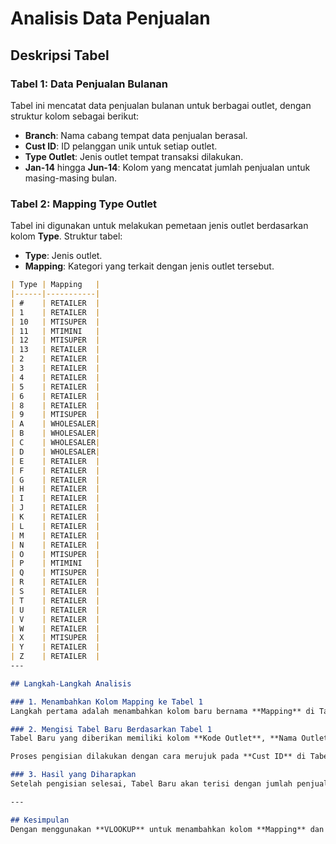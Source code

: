 # Analisis Data Penjualan

## Deskripsi Tabel

### Tabel 1: Data Penjualan Bulanan
Tabel ini mencatat data penjualan bulanan untuk berbagai outlet, dengan struktur kolom sebagai berikut:
- **Branch**: Nama cabang tempat data penjualan berasal.
- **Cust ID**: ID pelanggan unik untuk setiap outlet.
- **Type Outlet**: Jenis outlet tempat transaksi dilakukan.
- **Jan-14** hingga **Jun-14**: Kolom yang mencatat jumlah penjualan untuk masing-masing bulan.

### Tabel 2: Mapping Type Outlet
Tabel ini digunakan untuk melakukan pemetaan jenis outlet berdasarkan kolom **Type**. Struktur tabel:  
- **Type**: Jenis outlet.  
- **Mapping**: Kategori yang terkait dengan jenis outlet tersebut.

```markdown
| Type | Mapping   |
|------|-----------|
| #    | RETAILER  |
| 1    | RETAILER  |
| 10   | MTISUPER  |
| 11   | MTIMINI   |
| 12   | MTISUPER  |
| 13   | RETAILER  |
| 2    | RETAILER  |
| 3    | RETAILER  |
| 4    | RETAILER  |
| 5    | RETAILER  |
| 6    | RETAILER  |
| 8    | RETAILER  |
| 9    | MTISUPER  |
| A    | WHOLESALER|
| B    | WHOLESALER|
| C    | WHOLESALER|
| D    | WHOLESALER|
| E    | RETAILER  |
| F    | RETAILER  |
| G    | RETAILER  |
| H    | RETAILER  |
| I    | RETAILER  |
| J    | RETAILER  |
| K    | RETAILER  |
| L    | RETAILER  |
| M    | RETAILER  |
| N    | RETAILER  |
| O    | MTISUPER  |
| P    | MTIMINI   |
| Q    | MTISUPER  |
| R    | RETAILER  |
| S    | RETAILER  |
| T    | RETAILER  |
| U    | RETAILER  |
| V    | RETAILER  |
| W    | RETAILER  |
| X    | MTISUPER  |
| Y    | RETAILER  |
| Z    | RETAILER  |
---

## Langkah-Langkah Analisis

### 1. Menambahkan Kolom Mapping ke Tabel 1
Langkah pertama adalah menambahkan kolom baru bernama **Mapping** di Tabel 1. Kolom ini diisi dengan merujuk ke Tabel 2, di mana jenis outlet yang ada di Tabel 1 akan dicocokkan dengan kategori **Mapping** di Tabel 2.

### 2. Mengisi Tabel Baru Berdasarkan Tabel 1
Tabel Baru yang diberikan memiliki kolom **Kode Outlet**, **Nama Outlet**, dan kolom **Jan-14** hingga **Jun-14** yang kosong. Tugas kita adalah mengisi kolom bulan tersebut dengan nilai yang sesuai berdasarkan data yang ada di Tabel 1. 

Proses pengisian dilakukan dengan cara merujuk pada **Cust ID** di Tabel 1 yang dicocokkan dengan **Kode Outlet** di Tabel Baru. Fungsi yang digunakan adalah **SUMIF**, yang akan menjumlahkan penjualan untuk setiap outlet berdasarkan **Kode Outlet** yang ada di Tabel Baru.

### 3. Hasil yang Diharapkan
Setelah pengisian selesai, Tabel Baru akan terisi dengan jumlah penjualan bulanan untuk setiap outlet, yang memungkinkan analisis data penjualan per outlet secara lebih terperinci.

---

## Kesimpulan
Dengan menggunakan **VLOOKUP** untuk menambahkan kolom **Mapping** dan **SUMIF** untuk menghitung nilai bulanan, kita dapat mengisi Tabel Baru dengan informasi penjualan yang sesuai untuk setiap outlet. Proses ini menyederhanakan analisis data penjualan bulanan dan memberikan gambaran yang jelas tentang performa masing-masing outlet.
